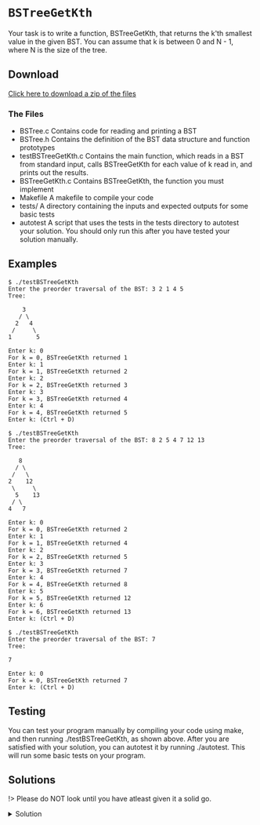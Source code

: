 # `BSTreeGetKth`

Your task is to write a function, BSTreeGetKth, that returns the k'th smallest value in the given BST. You can assume that k is between 0 and N - 1, where N is the size of the tree.

## Download

[Click here to download a zip of the files](https://github.com/BraedonWooding/CseExamRevision/raw/main/docs/2521/Trees/BSTreeGetKth.zip ':ignore')

### The Files

- BSTree.c	Contains code for reading and printing a BST
- BSTree.h	Contains the definition of the BST data structure and function prototypes
- testBSTreeGetKth.c	Contains the main function, which reads in a BST from standard input, calls BSTreeGetKth for each value of k read in, and prints out the results.
- BSTreeGetKth.c	Contains BSTreeGetKth, the function you must implement
- Makefile	A makefile to compile your code
- tests/	A directory containing the inputs and expected outputs for some basic tests
- autotest	A script that uses the tests in the tests directory to autotest your solution. You should only run this after you have tested your solution manually.

## Examples

```
$ ./testBSTreeGetKth
Enter the preorder traversal of the BST: 3 2 1 4 5
Tree:

    3
   / \
  2   4
 /     \
1       5

Enter k: 0
For k = 0, BSTreeGetKth returned 1
Enter k: 1
For k = 1, BSTreeGetKth returned 2
Enter k: 2
For k = 2, BSTreeGetKth returned 3
Enter k: 3
For k = 3, BSTreeGetKth returned 4
Enter k: 4
For k = 4, BSTreeGetKth returned 5
Enter k: (Ctrl + D)
```

```
$ ./testBSTreeGetKth
Enter the preorder traversal of the BST: 8 2 5 4 7 12 13
Tree:

   8
  / \
 /   \
2    12
 \     \
  5    13
 / \
4   7

Enter k: 0
For k = 0, BSTreeGetKth returned 2
Enter k: 1
For k = 1, BSTreeGetKth returned 4
Enter k: 2
For k = 2, BSTreeGetKth returned 5
Enter k: 3
For k = 3, BSTreeGetKth returned 7
Enter k: 4
For k = 4, BSTreeGetKth returned 8
Enter k: 5
For k = 5, BSTreeGetKth returned 12
Enter k: 6
For k = 6, BSTreeGetKth returned 13
Enter k: (Ctrl + D)
```
	
```
$ ./testBSTreeGetKth
Enter the preorder traversal of the BST: 7
Tree:

7

Enter k: 0
For k = 0, BSTreeGetKth returned 7
Enter k: (Ctrl + D)
```

## Testing

You can test your program manually by compiling your code using make, and then running ./testBSTreeGetKth, as shown above. After you are satisfied with your solution, you can autotest it by running ./autotest. This will run some basic tests on your program.

## Solutions

!> Please do NOT look until you have atleast given it a solid go.

<details>
<summary>Solution</summary>

```c
// I've attached a simpler way of doing this question at the bottom

// Helper function to carry some state along with us
// Not pure recursion but useful.
// We set state to -1 when we find the value we want
int BSTreeGetKthRec(BSTree t, int k, int *state) {
  if (t == NULL) {
    return 0;
  }

  int left = BSTreeGetKthRec(t->left, k, state);
  if (*state == -1) {
    // If found in left subtree
    return left;
  }

  // Else we are the next smallest
  // If we are the next smallest that we want
  // Then set state to -1 and return
  // Else find the next smallest after us
  if (k == *state) {
    *state = -1;
    return t->value;
  } else {
    (*state)++;
  }

  // Return right regardless since we only propagate
  // it if state == -1
  int right = BSTreeGetKthRec(t->right, k, state);
  return right;
}

int BSTreeGetKth(BSTree t, int k) {
  // There are many ways to solve this problem.
  // This is just one that uses a stack (recursion)
  int state = 0; // find the 0'th smallest
  return BSTreeGetKthRec(t, k, &state);
}

/*
  Simpler way.
*/

static int BSTreeSize(BSTree t) {
	if (t == NULL) {
		return 0;
	} else {
		return 1 + BSTreeSize(t->left) + BSTreeSize(t->right);
	}
}

int SimplerBSTreeGetKth(BSTree t, int k) {
	int leftSize = BSTreeSize(t->left);
	if (k == leftSize) {
		return t->value;
	} else if (k < leftSize) {
		return SimplerBSTreeGetKth(t->left, k);
	} else {
		return SimplerBSTreeGetKth(t->right, k - leftSize - 1);
	}
}
```

</details>
